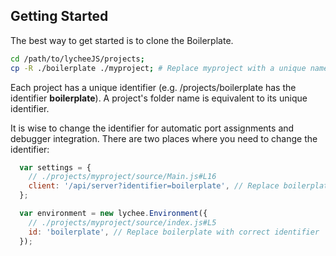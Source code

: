 
## Getting Started

The best way to get started is to clone the Boilerplate.

```bash
cd /path/to/lycheeJS/projects;
cp -R ./boilerplate ./myproject; # Replace myproject with a unique name
```

Each project has a unique identifier (e.g. /projects/boilerplate has the
identifier **boilerplate**). A project's folder name is equivalent to
its unique identifier.

It is wise to change the identifier for automatic port assignments
and debugger integration. There are two places where you need to change
the identifier:

```javascript
  var settings = {
    // ./projects/myproject/source/Main.js#L16
    client: '/api/server?identifier=boilerplate', // Replace boilerplate with correct identifier
  };
```

```javascript
  var environment = new lychee.Environment({
    // ./projects/myproject/source/index.js#L5
	id: 'boilerplate', // Replace boilerplate with correct identifier
  });
```

